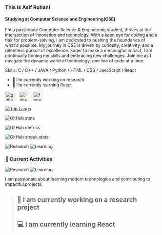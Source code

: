 ### This is Asif Ruhani
#### Studying at Computer Science and Engineering(CSE)


I'm a passionate Computer Science & Engineering student, thrives at the intersection of innovation and technology. With a keen eye for coding and a flair for problem-solving, I am dedicated to pushing the boundaries of what's possible. My journey in CSE is driven by curiosity, creativity, and a relentless pursuit of excellence. Eager to make a meaningful impact, I am continually honing my skills and embracing new challenges. Join me as I navigate the dynamic world of technology, one line of code at a time.

Skills: C / C++ / JAVA / Python / HTML / CSS / JavaScript / React

- 🔭 I’m currently working on research 
- 🌱 I’m currently learning React


[<img src='https://cdn.jsdelivr.net/npm/simple-icons@3.0.1/icons/github.svg' alt='github' style='height:30px;width:30px;'>](https://github.com/Asif-Ruhani)
&nbsp;&nbsp;
[<img src='https://cdn.jsdelivr.net/npm/simple-icons@3.0.1/icons/linkedin.svg' alt='linkedin' style='height:30px;width:30px;'>](https://www.linkedin.com/in/asif-ruhani-b53884251/)
&nbsp;&nbsp;
[<img src='https://cdn.jsdelivr.net/npm/simple-icons@3.0.1/icons/facebook.svg' alt='facebook' style='height:30px;width:30px;'>](https://www.facebook.com/asif.ruhani.58)
&nbsp;&nbsp;
 

[![Top Langs](https://github-readme-stats.vercel.app/api/top-langs/?username=Asif-Ruhani)](https://github.com/anuraghazra/github-readme-stats)

![GitHub stats](https://github-readme-stats.vercel.app/api?username=Asif-Ruhani&show_icons=true)  

![GitHub metrics](https://metrics.lecoq.io/Asif-Ruhani)  

![GitHub streak stats](https://streak-stats.demolab.com/?user=Asif-Ruhani)  


![Research](https://img.shields.io/badge/Research-Ongoing-orange)
![Learning](https://img.shields.io/badge/Learning-React-blue)





### 📝 Current Activities

![Research](https://img.shields.io/badge/Research-Project-orange)
![Learning](https://img.shields.io/badge/Learning-React-blue)

I am passionate about learning modern technologies and contributing to impactful projects.




> ## 🔬 I am currently working on a research project
> ## 💻 I am currently learning React






